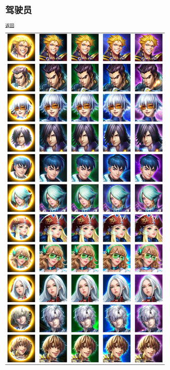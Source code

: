 # 驾驶员

[返回](../)

|                     |                       |                       |                       |                       |
| ------------------- | --------------------- | --------------------- | --------------------- | --------------------- |
| ![](./driver-1.jpg) | ![](./driver-1-1.jpg) | ![](./driver-1-2.jpg) | ![](./driver-1-3.jpg) | ![](./driver-1-4.jpg) |
| ![](./driver-2.jpg) | ![](./driver-2-1.jpg) | ![](./driver-2-2.jpg) | ![](./driver-2-3.jpg) | ![](./driver-2-4.jpg) |
| ![](./driver-3.jpg) | ![](./driver-3-1.jpg) | ![](./driver-3-2.jpg) | ![](./driver-3-3.jpg) | ![](./driver-3-4.jpg) |
| ![](./driver-4.jpg) | ![](./driver-4-1.jpg) | ![](./driver-4-2.jpg) | ![](./driver-4-3.jpg) | ![](./driver-4-4.jpg) |
| ![](./driver-5.jpg) | ![](./driver-5-1.jpg) | ![](./driver-5-2.jpg) | ![](./driver-5-3.jpg) | ![](./driver-5-4.jpg) |
| ![](./driver-6.jpg) | ![](./driver-6-1.jpg) | ![](./driver-6-2.jpg) | ![](./driver-6-3.jpg) | ![](./driver-6-4.jpg) |
| ![](./driver-7.jpg) | ![](./driver-7-1.jpg) | ![](./driver-7-2.jpg) | ![](./driver-7-3.jpg) | ![](./driver-7-4.jpg) |
| ![](./driver-8.jpg) | ![](./driver-8-1.jpg) | ![](./driver-8-2.jpg) | ![](./driver-8-3.jpg) | ![](./driver-8-4.jpg) |
| ![](./driver-9.jpg) | ![](./driver-9-1.jpg) | ![](./driver-9-2.jpg) | ![](./driver-9-3.jpg) | ![](./driver-9-4.jpg) |
| ![](./driver-10.jpg) | ![](./driver-10-1.jpg) | ![](./driver-10-2.jpg) | ![](./driver-10-3.jpg) | ![](./driver-10-4.jpg) |
| ![](./driver-11.jpg) | ![](./driver-11-1.jpg) | ![](./driver-11-2.jpg) | ![](./driver-11-3.jpg) | ![](./driver-11-4.jpg) |
